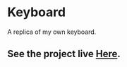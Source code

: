 # Keyboard

A replica of my own keyboard.

## See the project live [Here](https://peeyushkumar.github.io/keyboard/).
